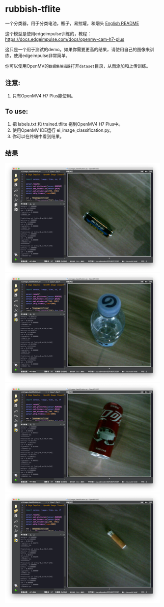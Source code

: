 # rubbish-tflite
一个分类器，用于分类电池，瓶子，易拉罐，和烟头
[English README](https://github.com/SingTown/rubbish-tflite/blob/main/README.md)


这个模型是使用edgeimpulse训练的，教程：
https://docs.edgeimpulse.com/docs/openmv-cam-h7-plus


这只是一个用于测试的demo。如果你需要更高的结果，请使用自己的图像来训练，使用edgeimpulse非常简单。

你可以使用OpenMV的`数据集编辑器`打开`dataset`目录，从而添加和上传训练。

## 注意:

1. 只有OpenMV4 H7 Plus能使用。

## To use:
1. 把 labels.txt 和 trained.tflite 拖到OpenMV4 H7 Plus中。
2. 使用OpenMV IDE运行 ei_image_classification.py。
3. 你可以在终端中看到结果。

## 结果
![test_battery](https://github.com/SingTown/rubbish-tflite/blob/main/test/test_battery.png)
![test_bottle](https://github.com/SingTown/rubbish-tflite/blob/main/test/test_bottle.png)
![test_can](https://github.com/SingTown/rubbish-tflite/blob/main/test/test_can.png)
![test_cigarette](https://github.com/SingTown/rubbish-tflite/blob/main/test/test_cigarette.png)
